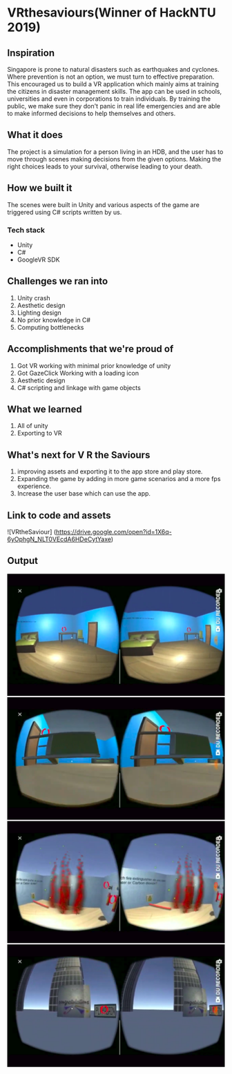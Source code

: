 # VRthesaviours(Winner of HackNTU 2019)

## Inspiration
Singapore is prone to natural disasters such as earthquakes and cyclones. Where prevention is not an option, we must turn to effective preparation. This encouraged us to build a VR application which mainly aims at training the citizens in disaster management skills. The app can be used in schools, universities and even in corporations to train individuals. By training the public, we make sure they don't panic in real life emergencies and are able to make informed decisions to help themselves and others. 

## What it does
The project is a simulation for a person living in an HDB, and the user has to move through scenes making decisions from the given options. Making the right choices leads to your survival, otherwise leading to your death.

## How we built it
The scenes were built in Unity and various aspects of the game are triggered using C# scripts written by us. 
 
### Tech stack
* Unity
* C#
* GoogleVR SDK

## Challenges we ran into
1. Unity crash
2. Aesthetic design
3. Lighting design
4. No prior knowledge in C#
5. Computing bottlenecks

## Accomplishments that we're proud of
1. Got VR working with minimal prior knowledge of unity
2. Got GazeClick Working with a loading icon
3. Aesthetic design 
4. C# scripting and linkage with game objects

## What we learned
1. All of unity
2. Exporting to VR

## What's next for V R the Saviours
1. improving assets and exporting it to the app store and play store.
2. Expanding the game by adding in more game scenarios and a more fps experience.
3. Increase the user base which can use the app.

## Link to code and assets
![VRtheSaviour] (https://drive.google.com/open?id=1X6q-6yOphgN_NLT0VEcdA6HDeCytYaxe)

## Output 
![img1](https://raw.githubusercontent.com/VivekAdra31/VRthesaviours/master/output1.png)
![img2](https://raw.githubusercontent.com/VivekAdra31/VRthesaviours/master/output2.png)
![img3](https://raw.githubusercontent.com/VivekAdra31/VRthesaviours/master/output3.png)
![img4](https://raw.githubusercontent.com/VivekAdra31/VRthesaviours/master/output4.png)
